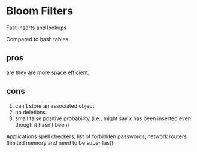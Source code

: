 # Bloom Filters

Fast inserts and lookups

Compared to hash tables.
## pros
are they are more  space efficient,
## cons
1) can't store an associated object
2) no deletions
3) small false positive probability (i.e., might say x has been inserted even though it hasn’t been)


Applications
spell checkers, list of forbidden passwords, network routers (limited memory and need to be super fast)

